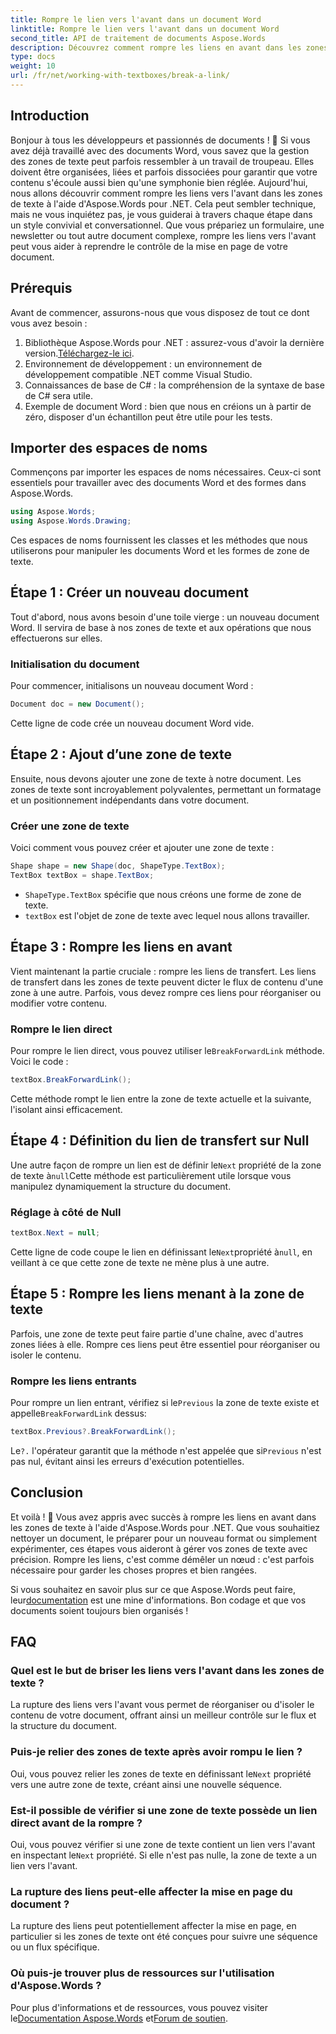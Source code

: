 ```yaml
---
title: Rompre le lien vers l'avant dans un document Word
linktitle: Rompre le lien vers l'avant dans un document Word
second_title: API de traitement de documents Aspose.Words
description: Découvrez comment rompre les liens en avant dans les zones de texte des documents Word à l'aide d'Aspose.Words pour .NET. Suivez notre guide pour une expérience de gestion de documents plus fluide.
type: docs
weight: 10
url: /fr/net/working-with-textboxes/break-a-link/
---
```


## Introduction

Bonjour à tous les développeurs et passionnés de documents ! 🌟 Si vous avez déjà travaillé avec des documents Word, vous savez que la gestion des zones de texte peut parfois ressembler à un travail de troupeau. Elles doivent être organisées, liées et parfois dissociées pour garantir que votre contenu s'écoule aussi bien qu'une symphonie bien réglée. Aujourd'hui, nous allons découvrir comment rompre les liens vers l'avant dans les zones de texte à l'aide d'Aspose.Words pour .NET. Cela peut sembler technique, mais ne vous inquiétez pas, je vous guiderai à travers chaque étape dans un style convivial et conversationnel. Que vous prépariez un formulaire, une newsletter ou tout autre document complexe, rompre les liens vers l'avant peut vous aider à reprendre le contrôle de la mise en page de votre document.

## Prérequis

Avant de commencer, assurons-nous que vous disposez de tout ce dont vous avez besoin :

1.  Bibliothèque Aspose.Words pour .NET : assurez-vous d'avoir la dernière version.[Téléchargez-le ici](https://releases.aspose.com/words/net/).
2. Environnement de développement : un environnement de développement compatible .NET comme Visual Studio.
3. Connaissances de base de C# : la compréhension de la syntaxe de base de C# sera utile.
4. Exemple de document Word : bien que nous en créions un à partir de zéro, disposer d'un échantillon peut être utile pour les tests.

## Importer des espaces de noms

Commençons par importer les espaces de noms nécessaires. Ceux-ci sont essentiels pour travailler avec des documents Word et des formes dans Aspose.Words.

```csharp
using Aspose.Words;
using Aspose.Words.Drawing;
```

Ces espaces de noms fournissent les classes et les méthodes que nous utiliserons pour manipuler les documents Word et les formes de zone de texte.

## Étape 1 : Créer un nouveau document

Tout d'abord, nous avons besoin d'une toile vierge : un nouveau document Word. Il servira de base à nos zones de texte et aux opérations que nous effectuerons sur elles.

### Initialisation du document

Pour commencer, initialisons un nouveau document Word :

```csharp
Document doc = new Document();
```

Cette ligne de code crée un nouveau document Word vide.

## Étape 2 : Ajout d’une zone de texte

Ensuite, nous devons ajouter une zone de texte à notre document. Les zones de texte sont incroyablement polyvalentes, permettant un formatage et un positionnement indépendants dans votre document.

### Créer une zone de texte

Voici comment vous pouvez créer et ajouter une zone de texte :

```csharp
Shape shape = new Shape(doc, ShapeType.TextBox);
TextBox textBox = shape.TextBox;
```

- `ShapeType.TextBox` spécifie que nous créons une forme de zone de texte.
- `textBox` est l'objet de zone de texte avec lequel nous allons travailler.

## Étape 3 : Rompre les liens en avant

Vient maintenant la partie cruciale : rompre les liens de transfert. Les liens de transfert dans les zones de texte peuvent dicter le flux de contenu d'une zone à une autre. Parfois, vous devez rompre ces liens pour réorganiser ou modifier votre contenu.

### Rompre le lien direct

 Pour rompre le lien direct, vous pouvez utiliser le`BreakForwardLink` méthode. Voici le code :

```csharp
textBox.BreakForwardLink();
```

Cette méthode rompt le lien entre la zone de texte actuelle et la suivante, l'isolant ainsi efficacement.

## Étape 4 : Définition du lien de transfert sur Null

 Une autre façon de rompre un lien est de définir le`Next` propriété de la zone de texte à`null`Cette méthode est particulièrement utile lorsque vous manipulez dynamiquement la structure du document.

### Réglage à côté de Null

```csharp
textBox.Next = null;
```

 Cette ligne de code coupe le lien en définissant le`Next`propriété à`null`, en veillant à ce que cette zone de texte ne mène plus à une autre.

## Étape 5 : Rompre les liens menant à la zone de texte

Parfois, une zone de texte peut faire partie d'une chaîne, avec d'autres zones liées à elle. Rompre ces liens peut être essentiel pour réorganiser ou isoler le contenu.

### Rompre les liens entrants

 Pour rompre un lien entrant, vérifiez si le`Previous` la zone de texte existe et appelle`BreakForwardLink` dessus:

```csharp
textBox.Previous?.BreakForwardLink();
```

 Le`?.` l'opérateur garantit que la méthode n'est appelée que si`Previous` n'est pas nul, évitant ainsi les erreurs d'exécution potentielles.

## Conclusion

Et voilà ! 🎉 Vous avez appris avec succès à rompre les liens en avant dans les zones de texte à l'aide d'Aspose.Words pour .NET. Que vous souhaitiez nettoyer un document, le préparer pour un nouveau format ou simplement expérimenter, ces étapes vous aideront à gérer vos zones de texte avec précision. Rompre les liens, c'est comme démêler un nœud : c'est parfois nécessaire pour garder les choses propres et bien rangées. 

 Si vous souhaitez en savoir plus sur ce que Aspose.Words peut faire, leur[documentation](https://reference.aspose.com/words/net/) est une mine d'informations. Bon codage et que vos documents soient toujours bien organisés !

## FAQ

### Quel est le but de briser les liens vers l'avant dans les zones de texte ?

La rupture des liens vers l'avant vous permet de réorganiser ou d'isoler le contenu de votre document, offrant ainsi un meilleur contrôle sur le flux et la structure du document.

### Puis-je relier des zones de texte après avoir rompu le lien ?

 Oui, vous pouvez relier les zones de texte en définissant le`Next` propriété vers une autre zone de texte, créant ainsi une nouvelle séquence.

### Est-il possible de vérifier si une zone de texte possède un lien direct avant de la rompre ?

 Oui, vous pouvez vérifier si une zone de texte contient un lien vers l'avant en inspectant le`Next` propriété. Si elle n'est pas nulle, la zone de texte a un lien vers l'avant.

### La rupture des liens peut-elle affecter la mise en page du document ?

La rupture des liens peut potentiellement affecter la mise en page, en particulier si les zones de texte ont été conçues pour suivre une séquence ou un flux spécifique.

### Où puis-je trouver plus de ressources sur l'utilisation d'Aspose.Words ?

 Pour plus d'informations et de ressources, vous pouvez visiter le[Documentation Aspose.Words](https://reference.aspose.com/words/net/) et[Forum de soutien](https://forum.aspose.com/c/words/8).